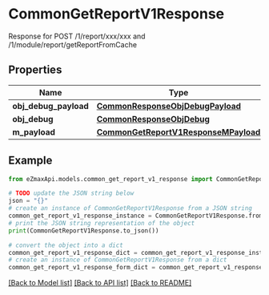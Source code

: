 # CommonGetReportV1Response

Response for POST /1/report/xxx/xxx and /1/module/report/getReportFromCache

## Properties

Name | Type | Description | Notes
------------ | ------------- | ------------- | -------------
**obj_debug_payload** | [**CommonResponseObjDebugPayload**](CommonResponseObjDebugPayload.md) |  | 
**obj_debug** | [**CommonResponseObjDebug**](CommonResponseObjDebug.md) |  | [optional] 
**m_payload** | [**CommonGetReportV1ResponseMPayload**](CommonGetReportV1ResponseMPayload.md) |  | 

## Example

```python
from eZmaxApi.models.common_get_report_v1_response import CommonGetReportV1Response

# TODO update the JSON string below
json = "{}"
# create an instance of CommonGetReportV1Response from a JSON string
common_get_report_v1_response_instance = CommonGetReportV1Response.from_json(json)
# print the JSON string representation of the object
print(CommonGetReportV1Response.to_json())

# convert the object into a dict
common_get_report_v1_response_dict = common_get_report_v1_response_instance.to_dict()
# create an instance of CommonGetReportV1Response from a dict
common_get_report_v1_response_form_dict = common_get_report_v1_response.from_dict(common_get_report_v1_response_dict)
```
[[Back to Model list]](../README.md#documentation-for-models) [[Back to API list]](../README.md#documentation-for-api-endpoints) [[Back to README]](../README.md)



